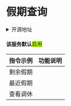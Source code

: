 # 假期查询

<details>

<summary>开源地址</summary>

[https://github.com/pcrbot/holiday](https://github.com/pcrbot/holiday)[](https://github.com/pcrbot/dailynews)

</details>

#### 该服务默认<mark style="color:green;">启用</mark>

| 指令示例 | 功能说明 |
| ---- | ---- |
| 剩余假期 |      |
| 最近假期 |      |
| 查看调休 |      |
